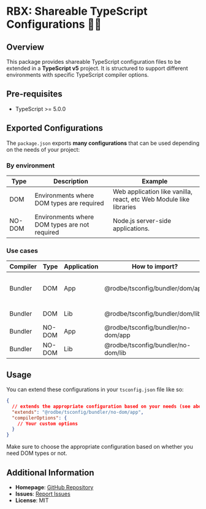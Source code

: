 # RBX: Shareable TypeScript Configurations 🧙‍♂️

## Overview

This package provides shareable TypeScript configuration files to be extended in a **TypeScript v5** project. It is structured to support different environments with specific TypeScript compiler options.

## Pre-requisites

- TypeScript >= 5.0.0


## Exported Configurations

The `package.json` exports **many configurations** that can be used depending on the needs of your project:


### By environment

| Type   | Description                                   | Example                                                            |
|--------|-----------------------------------------------|--------------------------------------------------------------------|
| DOM    | Environments where DOM types are required     | Web application like vanilla, react, etc Web Module like libraries |
| NO-DOM | Environments where DOM types are not required | Node.js server-side applications.                                  |


### Use cases

| Compiler | Type   | Application | How to import?                     | Example                   |
|----------|--------|-------------|------------------------------------|---------------------------|
| Bundler  | DOM    | App         | @rodbe/tsconfig/bundler/dom/app    | react, vite, pkgroll, etc |
| Bundler  | DOM    | Lib         | @rodbe/tsconfig/bundler/dom/lib    | js module                 |
| Bundler  | NO-DOM | App         | @rodbe/tsconfig/bundler/no-dom/app | CLI                       |
| Bundler  | NO-DOM | Lib         | @rodbe/tsconfig/bundler/no-dom/lib | nodejs module             |


## Usage

You can extend these configurations in your `tsconfig.json` file like so:

```json
{
  // extends the appropriate configuration based on your needs (see above "how to import")
  "extends": "@rodbe/tsconfig/bundler/no-dom/app",
  "compilerOptions": {
    // Your custom options
  }
}
```

Make sure to choose the appropriate configuration based on whether you need DOM types or not.

## Additional Information

- **Homepage**: [GitHub Repository](https://github.com/rodbe-io/tsconfig-5)
- **Issues**: [Report Issues](https://github.com/rodbe-io/tsconfig-5/issues)
- **License**: MIT